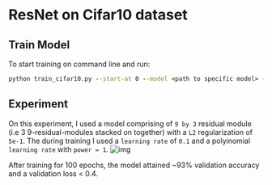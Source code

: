 # ResNet on Cifar10 dataset

## Train Model

To start training on command line and run:
```cmd
python train_cifar10.py --start-at 0 --model <path to specific model> --checkpoint <path to checkpoint model during training>
```

## Experiment

On this experiment, I used a model comprising of `9 by 3` residual module (i.e 3 9-residual-modules stacked on together) with a `L2` regularization of `5e-1`. The during training I used a `learning rate` of `0.1` and a polyinomial `learning rate` with `power = 1`.
![img](https://drive.google.com/file/d/1F1tqcdxLIKlcdnB0vTyq7N3MLxyFjaYj/view?usp=sharing "model metrics on each epochs")

After training for 100 epochs, the model attained ~93% validation accuracy and a validation loss < 0.4.
